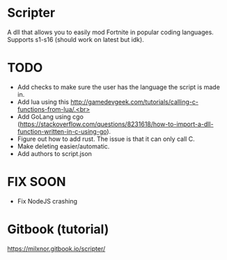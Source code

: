 # Scripter
A dll that allows you to easily mod Fortnite in popular coding languages.<br>
Supports s1-s16 (should work on latest but idk).

# TODO

- Add checks to make sure the user has the language the script is made in.<br>
- Add lua using this http://gamedevgeek.com/tutorials/calling-c-functions-from-lua/.<br>
- Add GoLang using cgo (https://stackoverflow.com/questions/8231618/how-to-import-a-dll-function-written-in-c-using-go).<br>
- Figure out how to add rust. The issue is that it can only call C.<br>
- Make deleting easier/automatic.<br>
- Add authors to script.json

# FIX SOON

- Fix NodeJS crashing

# Gitbook (tutorial)

https://milxnor.gitbook.io/scripter/
